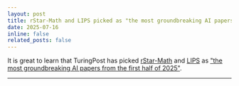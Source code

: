 ```yaml
---
layout: post
title: rStar-Math and LIPS picked as "the most groundbreaking AI papers from the first half of 2025" by Turing Post
date: 2025-07-16
inline: false
related_posts: false
---
```


It is great to learn that TuringPost has picked <a href="https://arxiv.org/abs/2501.04519">rStar-Math</a> and <a href="https://iclr.cc/virtual/2025/poster/30331">LIPS</a> as <a href="https://www.turingpost.com/p/part1research2025">"the most groundbreaking AI papers from the first half of 2025"</a>.

---


